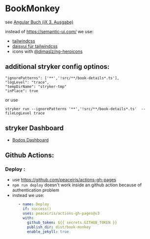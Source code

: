# BookMonkey

see [Angular Buch (iX 3. Ausgabe)](https://angular-buch.com/)

instead of  https://semantic-ui.com/ we use:
* [tailwindcss](https://tailwindcss.com/)
* [daisyui für tailwindcss](https://daisyui.com/)
* icons with [@dimaslz/ng-heroicons](https://github.com/dimaslz/ng-heroicons/blob/master/projects/ng-heroicons/README.md)

## additional stryker config optinos:
```
"ignorePatterns": ['**','!src/**/book-details*.ts'],
"logLevel": "trace",
"tempDirName": "stryker-tmp"
"inPlace": true
```
or use

`stryker run --ignorePatterns '**','!src/**/book-details*.ts'  --fileLogLevel trace`

## stryker Dashboard
- [Bodos Dashboard](https://dashboard.stryker-mutator.io/reports/github.com/bodote/book-monkey/master)

## Github Actions: 
### Deploy :
- use https://github.com/peaceiris/actions-gh-pages
- `npm run deploy` doesn't work inside an github action because of authentication problem
- instead we use:
```yaml
      - name: Deploy
        if: success()
        uses: peaceiris/actions-gh-pages@v3
        with:
          github_token: ${{ secrets.GITHUB_TOKEN }}
          publish_dir: dist/book-monkey
          enable_jekyll: true

```
